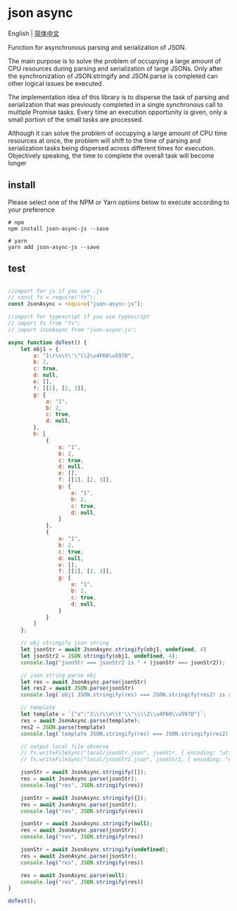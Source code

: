 # json async

English | [简体中文](./readme-cn.md)

Function for asynchronous parsing and serialization of JSON.

The main purpose is to solve the problem of occupying a large amount of CPU resources during parsing and serialization of large JSONs. Only after the synchronization of JSON.stringify and JSON.parse is completed can other logical issues be executed.

The implementation idea of this library is to disperse the task of parsing and serialization that was previously completed in a single synchronous call to multiple Promise tasks. Every time an execution opportunity is given, only a small portion of the small tasks are processed.

Although it can solve the problem of occupying a large amount of CPU time resources at once, the problem will shift to the time of parsing and serialization tasks being dispersed across different times for execution. Objectively speaking, the time to complete the overall task will become longer

## install
Please select one of the NPM or Yarn options below to execute according to your preference

```
# npm
npm install json-async-js --save

# yarn
yarn add json-async-js --save
```

## test
``` js

//import for js if you use .js
// const fs = require("fs");
const JsonAsync = require("json-async-js");

//import for typescript if you use typescript
// import fs from "fs";
// import JsonAsync from "json-async-js";

async function doTest() {
    let obj1 = {
        a: "1\r\n\t\'\"\\2\u4F60\u597D",
        b: 2,
        c: true,
        d: null,
        e: [],
        f: [[1], [2, 3]],
        g: {
            a: "1",
            b: 2,
            c: true,
            d: null,
        },
        h: [
            {
                a: "1",
                b: 2,
                c: true,
                d: null,
                e: [],
                f: [[1], [2, 3]],
                g: {
                    a: "1",
                    b: 2,
                    c: true,
                    d: null,
                }
            },
            {
                a: "1",
                b: 2,
                c: true,
                d: null,
                e: [],
                f: [[1], [2, 3]],
                g: {
                    a: "1",
                    b: 2,
                    c: true,
                    d: null,
                }
            }
        ]
    };

    // obj stringify json string
    let jsonStr = await JsonAsync.stringify(obj1, undefined, 4)
    let jsonStr2 = JSON.stringify(obj1, undefined, 4);
    console.log("jsonStr === jsonStr2 is " + (jsonStr === jsonStr2));

    // json string parse obj
    let res = await JsonAsync.parse(jsonStr)
    let res2 = await JSON.parse(jsonStr)
    console.log(`obj1 JSON.stringify(res) === JSON.stringify(res2) is ${JSON.stringify(res) === JSON.stringify(res2)}`)

    // template
    let template = `{"a":"1\\r\\n\\t'\\"\\\\2\\u4F60\\u597D"}`;
    res = await JsonAsync.parse(template);
    res2 = JSON.parse(template)
    console.log(`template JSON.stringify(res) === JSON.stringify(res2) is ${JSON.stringify(res) === JSON.stringify(res2)}`)

    // output local file observe
    // fs.writeFileSync("local/jsonStr.json", jsonStr, { encoding: "utf8" });
    // fs.writeFileSync("local/jsonStr2.json", jsonStr2, { encoding: "utf8" });

    jsonStr = await JsonAsync.stringify([]);
    res = await JsonAsync.parse(jsonStr);
    console.log("res", JSON.stringify(res))

    jsonStr = await JsonAsync.stringify({});
    res = await JsonAsync.parse(jsonStr);
    console.log("res", JSON.stringify(res))

    jsonStr = await JsonAsync.stringify(null);
    res = await JsonAsync.parse(jsonStr);
    console.log("res", JSON.stringify(res))

    jsonStr = await JsonAsync.stringify(undefined);
    res = await JsonAsync.parse(jsonStr);
    console.log("res", JSON.stringify(res))

    res = await JsonAsync.parse(null);
    console.log("res", JSON.stringify(res))
}

doTest();
```


